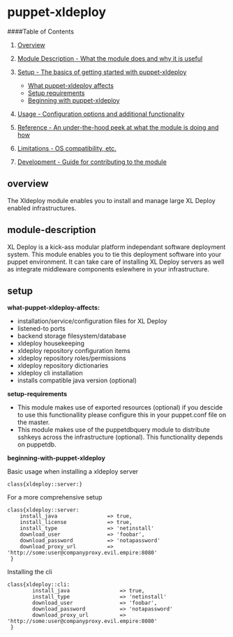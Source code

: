puppet-xldeploy
===============

####Table of Contents

1. [Overview](#overview)

2. [Module Description - What the module does and why it is useful](#module-description)
3. [Setup - The basics of getting started with puppet-xldeploy](#setup)
    * [What puppet-xldeploy affects](#what-puppet-xldeploy-affects)
    * [Setup requirements](#setup-requirements)
    * [Beginning with puppet-xldeploy](#beginning-with-puppet-xldeploy)
4. [Usage - Configuration options and additional functionality](#usage)
5. [Reference - An under-the-hood peek at what the module is doing and how](#reference)
5. [Limitations - OS compatibility, etc.](#limitations)
6. [Development - Guide for contributing to the module](#development)

overview
--------
The Xldeploy module enables you to install and manage large XL Deploy enabled infrastructures.

module-description
------------------
XL Deploy is a kick-ass modular platform independant software deployment system. This module enables you to tie this deployment software into your puppet environment. It can take care of installing XL Deploy servers as well as integrate middleware components eslewhere in your infrastructure.

setup
-----
**what-puppet-xldeploy-affects:**

* installation/service/configuration files for XL Deploy
* listened-to ports
* backend storage filesystem/database
* xldeploy housekeeping
* xldeploy repository configuration items
* xldeploy repository roles/permissions
* xldeploy repository dictionaries
* xldeploy cli installation 
* installs compatible java version (optional)

**setup-requirements**

* This module makes use of exported resources (optional) if you descide to use this functionallity please configure this in your puppet.conf file on the master.
* This module makes use of the puppetdbquery module to distribute sshkeys across the infrastructure (optional). This functionality depends on puppetdb.


**beginning-with-puppet-xldeploy**

Basic usage when installing a xldeploy server

    class{xldeploy::server:}

For a more comprehensive setup

    class{xldeploy::server:
        install_java                => true,
        install_license             => true,
        install_type                => 'netinstall'
        download_user               => 'foobar',
        download_password           => 'notapassword'
        download_proxy_url          => 'http://some:user@companyproxy.evil.empire:8080'
     }

Installing the cli

    class{xldeploy::cli:
            install_java                => true,
            install_type                => 'netinstall'
            download_user               => 'foobar',
            download_password           => 'notapassword'
            download_proxy_url          => 'http://some:user@companyproxy.evil.empire:8080'
     }

